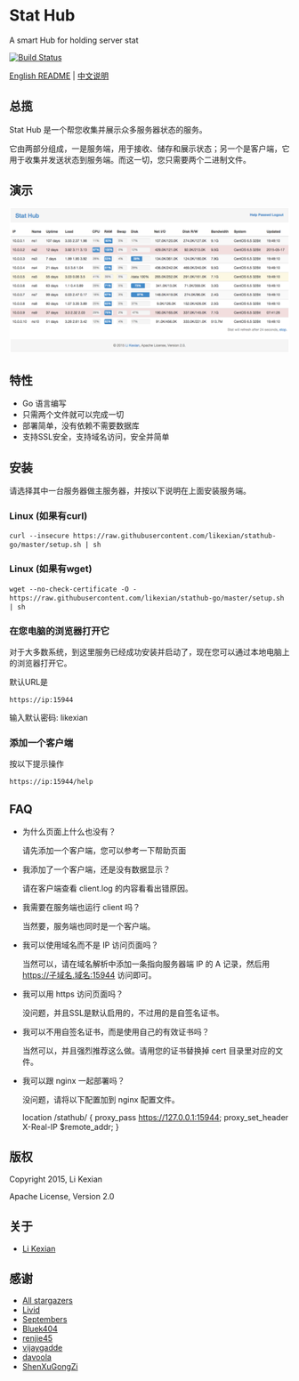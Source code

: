 # Stat Hub

A smart Hub for holding server stat

[![Build Status](https://secure.travis-ci.org/likexian/stathub-go.png)](https://secure.travis-ci.org/likexian/stathub-go)

[English README](README.md) | [中文说明](README-ZH.md)

## 总揽

Stat Hub 是一个帮您收集并展示众多服务器状态的服务。

它由两部分组成，一是服务端，用于接收、储存和展示状态；另一个是客户端，它用于收集并发送状态到服务端。而这一切，您只需要两个二进制文件。

## 演示

![demo](demo.png)

## 特性

- Go 语言编写
- 只需两个文件就可以完成一切
- 部署简单，没有依赖不需要数据库
- 支持SSL安全，支持域名访问，安全并简单

## 安装

请选择其中一台服务器做主服务器，并按以下说明在上面安装服务端。

### Linux (如果有curl)

    curl --insecure https://raw.githubusercontent.com/likexian/stathub-go/master/setup.sh | sh

### Linux (如果有wget)

    wget --no-check-certificate -O - https://raw.githubusercontent.com/likexian/stathub-go/master/setup.sh | sh

### 在您电脑的浏览器打开它

对于大多数系统，到这里服务已经成功安装并启动了，现在您可以通过本地电脑上的浏览器打开它。

默认URL是

    https://ip:15944

输入默认密码: likexian

### 添加一个客户端

按以下提示操作

    https://ip:15944/help

## FAQ

- 为什么页面上什么也没有？

    请先添加一个客户端，您可以参考一下帮助页面

- 我添加了一个客户端，还是没有数据显示？

    请在客户端查看 client.log 的内容看看出错原因。

- 我需要在服务端也运行 client 吗？

    当然要，服务端也同时是一个客户端。

- 我可以使用域名而不是 IP 访问页面吗？

    当然可以，请在域名解析中添加一条指向服务器端 IP 的 A 记录，然后用 https://子域名.域名:15944 访问即可。

- 我可以用 https 访问页面吗？

    没问题，并且SSL是默认启用的，不过用的是自签名证书。

- 我可以不用自签名证书，而是使用自己的有效证书吗？

    当然可以，并且强烈推荐这么做。请用您的证书替换掉 cert 目录里对应的文件。

- 我可以跟 nginx 一起部署吗？

    没问题，请将以下配置加到 nginx 配置文件。

    location /stathub/ {
        proxy_pass https://127.0.0.1:15944;
        proxy_set_header X-Real-IP $remote_addr;
    }

## 版权

Copyright 2015, Li Kexian

Apache License, Version 2.0

## 关于

- [Li Kexian](https://www.likexian.com/)

## 感谢

- [All stargazers](https://github.com/likexian/stathub-go/stargazers)
- [Livid](https://github.com/livid)
- [Septembers](https://github.com/Septembers)
- [Bluek404](https://github.com/Bluek404)
- [renjie45](https://github.com/renjie45)
- [vijaygadde](https://github.com/vijaygadde)
- [davoola](https://github.com/davoola)
- [ShenXuGongZi](https://github.com/ShenXuGongZi)
